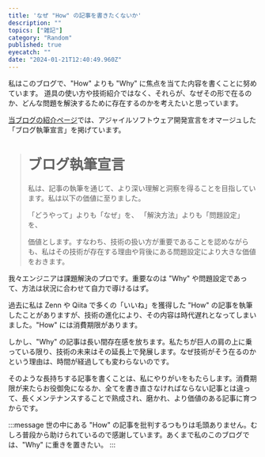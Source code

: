 ```yaml
---
title: 'なぜ "How" の記事を書きたくないか'
description: ""
topics: ["雑記"]
category: "Random"
published: true
eyecatch: ""
date: "2024-01-21T12:40:49.960Z"
---
```


私はこのブログで、"How" よりも "Why" に焦点を当てた内容を書くことに努めています。
道具の使い方や技術紹介ではなく、それらが、なぜその形で在るのか、どんな問題を解決するために存在するのかを考えたいと思っています。

[当ブログの紹介ページ](https://9sako6.com/about/)では、アジャイルソフトウェア開発宣言をオマージュした「ブログ執筆宣言」を掲げています。

> # ブログ執筆宣言
>
> 私は、記事の執筆を通じて、より深い理解と洞察を得ることを目指しています。私は以下の価値に至りました。
>
> 「どうやって」よりも「なぜ」を、
> 「解決方法」よりも「問題設定」を、
>
> 価値とします。すなわち、技術の扱い方が重要であることを認めながらも、私はその技術が存在する理由や背後にある問題設定により大きな価値をおきます。

我々エンジニアは課題解決のプロです。重要なのは "Why" や問題設定であって、方法は状況に合わせて自力で導けるはず。

過去に私は Zenn や Qiita で多くの「いいね」を獲得した "How" の記事を執筆したことがありますが、技術の進化により、その内容は時代遅れとなってしまいました。"How" には消費期限があります。

しかし、"Why" の記事は長い間存在感を放ちます。私たちが巨人の肩の上に乗っている限り、技術の未来はその延長上で発展します。なぜ技術がそう在るのかという理由は、時間が経過しても変わらないのです。

そのような長持ちする記事を書くことは、私にやりがいをもたらします。消費期限が来たらお役御免になるか、全てを書き直さなければならない記事とは違って、長くメンテナンスすることで熟成され、磨かれ、より価値のある記事に育つからです。

:::message
世の中にある "How" の記事を批判するつもりは毛頭ありません。むしろ普段から助けられているので感謝しています。あくまで私のこのブログでは、"Why" に重きを置きたい。
:::
